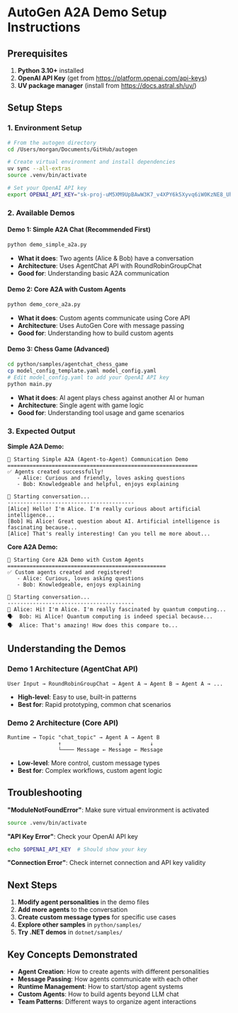 # AutoGen A2A Demo Setup Instructions

## Prerequisites

1. **Python 3.10+** installed
2. **OpenAI API Key** (get from https://platform.openai.com/api-keys)
3. **UV package manager** (install from https://docs.astral.sh/uv/)

## Setup Steps

### 1. Environment Setup
```bash
# From the autogen directory
cd /Users/morgan/Documents/GitHub/autogen

# Create virtual environment and install dependencies
uv sync --all-extras
source .venv/bin/activate

# Set your OpenAI API key
export OPENAI_API_KEY="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"
```

### 2. Available Demos

#### Demo 1: Simple A2A Chat (Recommended First)
```bash
python demo_simple_a2a.py
```
- **What it does**: Two agents (Alice & Bob) have a conversation
- **Architecture**: Uses AgentChat API with RoundRobinGroupChat
- **Good for**: Understanding basic A2A communication

#### Demo 2: Core A2A with Custom Agents
```bash
python demo_core_a2a.py
```
- **What it does**: Custom agents communicate using Core API
- **Architecture**: Uses AutoGen Core with message passing
- **Good for**: Understanding how to build custom agents

#### Demo 3: Chess Game (Advanced)
```bash
cd python/samples/agentchat_chess_game
cp model_config_template.yaml model_config.yaml
# Edit model_config.yaml to add your OpenAI API key
python main.py
```
- **What it does**: AI agent plays chess against another AI or human
- **Architecture**: Single agent with game logic
- **Good for**: Understanding tool usage and game scenarios

### 3. Expected Output

**Simple A2A Demo:**
```
🤖 Starting Simple A2A (Agent-to-Agent) Communication Demo
============================================================
✅ Agents created successfully!
   - Alice: Curious and friendly, loves asking questions
   - Bob: Knowledgeable and helpful, enjoys explaining

🔄 Starting conversation...
----------------------------------------
[Alice] Hello! I'm Alice. I'm really curious about artificial intelligence...
[Bob] Hi Alice! Great question about AI. Artificial intelligence is fascinating because...
[Alice] That's really interesting! Can you tell me more about...
```

**Core A2A Demo:**
```
🤖 Starting Core A2A Demo with Custom Agents
==================================================
✅ Custom agents created and registered!
   - Alice: Curious, loves asking questions
   - Bob: Knowledgeable, enjoys explaining

🔄 Starting conversation...
----------------------------------------
💬 Alice: Hi! I'm Alice. I'm really fascinated by quantum computing...
🗣️  Bob: Hi Alice! Quantum computing is indeed special because...
🗣️  Alice: That's amazing! How does this compare to...
```

## Understanding the Demos

### Demo 1 Architecture (AgentChat API)
```
User Input → RoundRobinGroupChat → Agent A → Agent B → Agent A → ...
```
- **High-level**: Easy to use, built-in patterns
- **Best for**: Rapid prototyping, common chat scenarios

### Demo 2 Architecture (Core API)
```
Runtime → Topic "chat_topic" → Agent A → Agent B
                ↑                  ↓         ↓
                └──── Message ← Message ← Message
```
- **Low-level**: More control, custom message types
- **Best for**: Complex workflows, custom agent logic

## Troubleshooting

**"ModuleNotFoundError"**: Make sure virtual environment is activated
```bash
source .venv/bin/activate
```

**"API Key Error"**: Check your OpenAI API key
```bash
echo $OPENAI_API_KEY  # Should show your key
```

**"Connection Error"**: Check internet connection and API key validity

## Next Steps

1. **Modify agent personalities** in the demo files
2. **Add more agents** to the conversation
3. **Create custom message types** for specific use cases
4. **Explore other samples** in `python/samples/`
5. **Try .NET demos** in `dotnet/samples/`

## Key Concepts Demonstrated

- **Agent Creation**: How to create agents with different personalities
- **Message Passing**: How agents communicate with each other
- **Runtime Management**: How to start/stop agent systems
- **Custom Agents**: How to build agents beyond LLM chat
- **Team Patterns**: Different ways to organize agent interactions